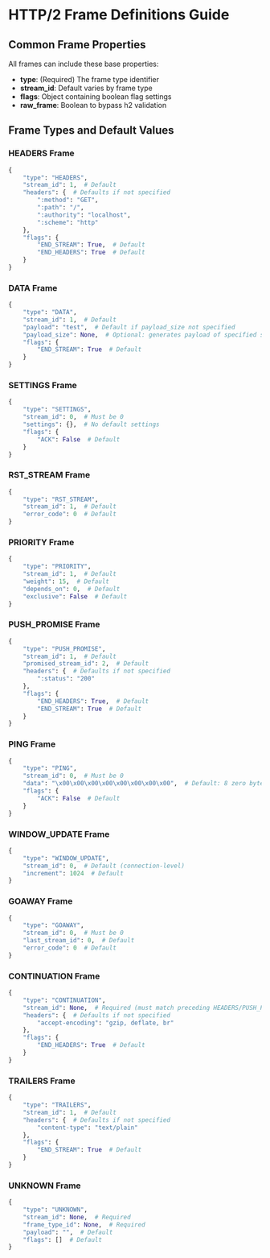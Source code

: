 # HTTP/2 Frame Definitions Guide

## Common Frame Properties
All frames can include these base properties:
- **type**: (Required) The frame type identifier
- **stream_id**: Default varies by frame type
- **flags**: Object containing boolean flag settings
- **raw_frame**: Boolean to bypass h2 validation

## Frame Types and Default Values

### HEADERS Frame
```python
{
    "type": "HEADERS",
    "stream_id": 1,  # Default
    "headers": {  # Defaults if not specified
        ":method": "GET",
        ":path": "/",
        ":authority": "localhost",
        ":scheme": "http"
    },
    "flags": {
        "END_STREAM": True,  # Default
        "END_HEADERS": True  # Default
    }
}
```

### DATA Frame
```python
{
    "type": "DATA",
    "stream_id": 1,  # Default
    "payload": "test",  # Default if payload_size not specified
    "payload_size": None,  # Optional: generates payload of specified size
    "flags": {
        "END_STREAM": True  # Default
    }
}
```

### SETTINGS Frame
```python
{
    "type": "SETTINGS",
    "stream_id": 0,  # Must be 0
    "settings": {},  # No default settings
    "flags": {
        "ACK": False  # Default
    }
}
```

### RST_STREAM Frame
```python
{
    "type": "RST_STREAM",
    "stream_id": 1,  # Default
    "error_code": 0  # Default
}
```

### PRIORITY Frame
```python
{
    "type": "PRIORITY",
    "stream_id": 1,  # Default
    "weight": 15,  # Default
    "depends_on": 0,  # Default
    "exclusive": False  # Default
}
```

### PUSH_PROMISE Frame
```python
{
    "type": "PUSH_PROMISE",
    "stream_id": 1,  # Default
    "promised_stream_id": 2,  # Default
    "headers": {  # Defaults if not specified
        ":status": "200"
    },
    "flags": {
        "END_HEADERS": True,  # Default
        "END_STREAM": True  # Default
    }
}
```

### PING Frame
```python
{
    "type": "PING",
    "stream_id": 0,  # Must be 0
    "data": "\x00\x00\x00\x00\x00\x00\x00\x00",  # Default: 8 zero bytes
    "flags": {
        "ACK": False  # Default
    }
}
```

### WINDOW_UPDATE Frame
```python
{
    "type": "WINDOW_UPDATE",
    "stream_id": 0,  # Default (connection-level)
    "increment": 1024  # Default
}
```

### GOAWAY Frame
```python
{
    "type": "GOAWAY",
    "stream_id": 0,  # Must be 0
    "last_stream_id": 0,  # Default
    "error_code": 0  # Default
}
```

### CONTINUATION Frame
```python
{
    "type": "CONTINUATION",
    "stream_id": None,  # Required (must match preceding HEADERS/PUSH_PROMISE)
    "headers": {  # Defaults if not specified
        "accept-encoding": "gzip, deflate, br"
    },
    "flags": {
        "END_HEADERS": True  # Default
    }
}
```

### TRAILERS Frame
```python
{
    "type": "TRAILERS",
    "stream_id": 1,  # Default
    "headers": {  # Defaults if not specified
        "content-type": "text/plain"
    },
    "flags": {
        "END_STREAM": True  # Default
    }
}
```

### UNKNOWN Frame
```python
{
    "type": "UNKNOWN",
    "stream_id": None,  # Required
    "frame_type_id": None,  # Required
    "payload": "",  # Default
    "flags": []  # Default
}
```
